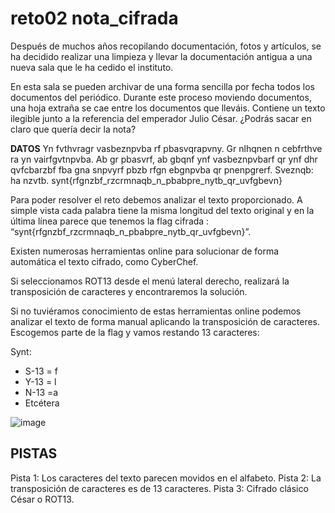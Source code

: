 #  reto02 nota_cifrada 

Después de muchos años recopilando documentación, fotos y artículos, se ha decidido realizar una limpieza y llevar la documentación antigua a una nueva sala que le ha cedido el instituto.

En esta sala se pueden archivar de una forma sencilla por fecha todos los documentos del periódico.
Durante este proceso moviendo documentos, una hoja extraña se cae entre los documentos que lleváis. Contiene un texto ilegible junto a la referencia del emperador Julio César. ¿Podrás sacar en claro que quería decir la nota? 

**DATOS**
Yn fvthvragr vasbeznpvba rf pbasvqrapvny. Gr nlhqnen n cebfrthve ra yn vairfgvtnpvba. Ab gr pbasvrf, ab gbqnf ynf vasbeznpvbarf qr ynf dhr qvfcbarzbf fba gna snpvyrf pbzb rfgn ebgnpvba qr pnenpgrerf. Sveznqb: ha nzvtb.   synt{rfgnzbf_rzcrmnaqb_n_pbabpre_nytb_qr_uvfgbevn}

Para poder resolver el reto debemos analizar el texto proporcionado. 
A simple vista cada palabra tiene la misma longitud del texto original y en la última línea parece que tenemos la flag cifrada :
“synt{rfgnzbf_rzcrmnaqb_n_pbabpre_nytb_qr_uvfgbevn}”.

 Existen numerosas herramientas online para solucionar de forma automática el texto cifrado, como CyberChef.  
 
 Si seleccionamos ROT13 desde el menú lateral derecho, realizará la transposición de caracteres y encontraremos la solución.  
 
 Si no tuviéramos conocimiento de estas herramientas online podemos analizar el texto de forma manual aplicando la transposición de caracteres. Escogemos parte de la flag y vamos restando 13 caracteres:  
 
Synt:   
- S-13 = f
- Y-13 = l
- N-13 =a
- Etcétera

![image](https://user-images.githubusercontent.com/69391590/123658684-dbee0500-d829-11eb-99cc-7c4a1087ecfc.png)


## PISTAS

 Pista 1: Los caracteres del texto parecen movidos en el alfabeto. 
 Pista 2: La transposición de caracteres es de 13 caracteres.
 Pista 3: Cifrado clásico César o ROT13. 


